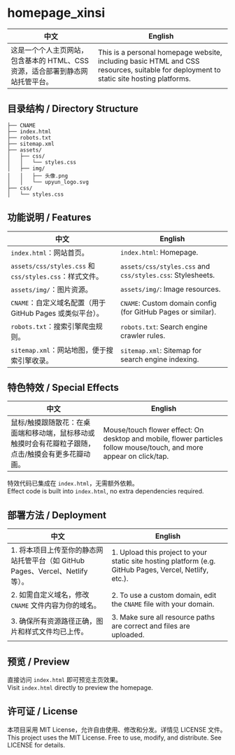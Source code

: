 
# homepage_xinsi

| 中文 | English |
| ---- | ------- |
| 这是一个个人主页网站，包含基本的 HTML、CSS 资源，适合部署到静态网站托管平台。 | This is a personal homepage website, including basic HTML and CSS resources, suitable for deployment to static site hosting platforms. |

## 目录结构 / Directory Structure

```
├── CNAME
├── index.html
├── robots.txt
├── sitemap.xml
├── assets/
│   ├── css/
│   │   └── styles.css
│   ├── img/
│   │   ├── 头像.png
│   │   └── upyun_logo.svg
├── css/
│   └── styles.css
```

## 功能说明 / Features

| 中文 | English |
| ---- | ------- |
| `index.html`：网站首页。 | `index.html`: Homepage. |
| `assets/css/styles.css` 和 `css/styles.css`：样式文件。 | `assets/css/styles.css` and `css/styles.css`: Stylesheets. |
| `assets/img/`：图片资源。 | `assets/img/`: Image resources. |
| `CNAME`：自定义域名配置（用于 GitHub Pages 或类似平台）。 | `CNAME`: Custom domain config (for GitHub Pages or similar). |
| `robots.txt`：搜索引擎爬虫规则。 | `robots.txt`: Search engine crawler rules. |
| `sitemap.xml`：网站地图，便于搜索引擎收录。 | `sitemap.xml`: Sitemap for search engine indexing. |

## 特色特效 / Special Effects

| 中文 | English |
| ---- | ------- |
| 鼠标/触摸跟随散花：在桌面端和移动端，鼠标移动或触摸时会有花瓣粒子跟随，点击/触摸会有更多花瓣动画。 | Mouse/touch flower effect: On desktop and mobile, flower particles follow mouse/touch, and more appear on click/tap. |

特效代码已集成在 `index.html`，无需额外依赖。<br>Effect code is built into `index.html`, no extra dependencies required.

## 部署方法 / Deployment

| 中文 | English |
| ---- | ------- |
| 1. 将本项目上传至你的静态网站托管平台（如 GitHub Pages、Vercel、Netlify 等）。 | 1. Upload this project to your static site hosting platform (e.g. GitHub Pages, Vercel, Netlify, etc.). |
| 2. 如需自定义域名，修改 `CNAME` 文件内容为你的域名。 | 2. To use a custom domain, edit the `CNAME` file with your domain. |
| 3. 确保所有资源路径正确，图片和样式文件均已上传。 | 3. Make sure all resource paths are correct and files are uploaded. |

## 预览 / Preview

直接访问 `index.html` 即可预览主页效果。<br>Visit `index.html` directly to preview the homepage.

## 许可证 / License

本项目采用 MIT License，允许自由使用、修改和分发。详情见 LICENSE 文件。<br>This project uses the MIT License. Free to use, modify, and distribute. See LICENSE for details.
